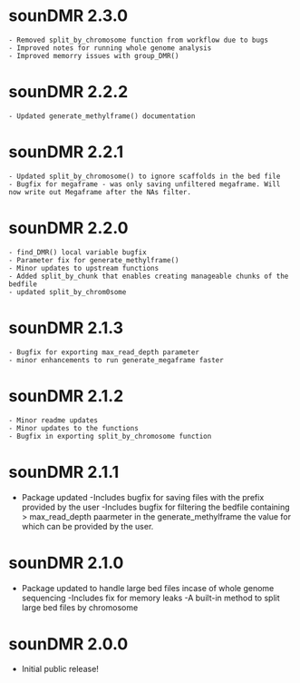 # sounDMR 2.3.0
	- Removed split_by_chromosome function from workflow due to bugs 
	- Improved notes for running whole genome analysis
	- Improved memorry issues with group_DMR()

# sounDMR 2.2.2
	- Updated generate_methylframe() documentation

# sounDMR 2.2.1
	- Updated split_by_chromosome() to ignore scaffolds in the bed file
	- Bugfix for megaframe - was only saving unfiltered megaframe. Will now write out Megaframe after the NAs filter.

# sounDMR 2.2.0
	- find_DMR() local variable bugfix
	- Parameter fix for generate_methylframe() 
	- Minor updates to upstream functions
	- Added split_by_chunk that enables creating manageable chunks of the bedfile
	- updated split_by_chrom0some

# sounDMR 2.1.3
	- Bugfix for exporting max_read_depth parameter
	- minor enhancements to run generate_megaframe faster

# sounDMR 2.1.2

	- Minor readme updates
	- Minor updates to the functions
	- Bugfix in exporting split_by_chromosome function 

# sounDMR 2.1.1

* Package updated 
	-Includes bugfix for saving files with the prefix provided by the user
	-Includes bugfix for filtering the bedfile containing > max_read_depth paarmeter in the generate_methylframe the value for which can be provided by the user. 
	
# sounDMR 2.1.0

* Package updated to handle large bed files incase of whole genome sequencing
	-Includes fix for memory leaks
	-A built-in method to split large bed files by chromosome

# sounDMR 2.0.0

* Initial public release!
